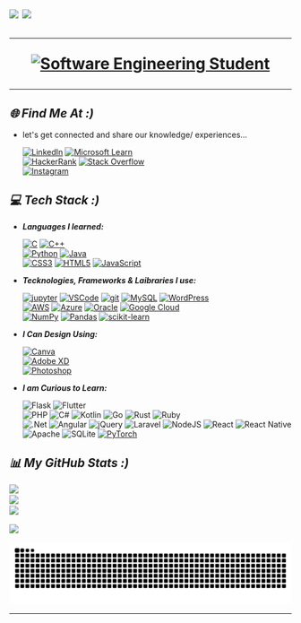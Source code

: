 <h1><img src="https://emojis.slackmojis.com/emojis/images/1531849430/4246/blob-sunglasses.gif?1531849430" width="50"/>
<img src="https://github.com/sciencepal/sciencepal/blob/master/assets/Hi.gif" width="50px">

---
    
    
<div align="center">
    <a href="https://git.io/typing-svg"><img src="https://readme-typing-svg.demolab.com?font=Courgette&color=9f08b7&size=40&center=true&vCenter=true&width=600&lines=HELLO+WORLD+:);I'm+Khawlah+Alshubati;studying+Software+Engineering;I’m+ interested+in+ML+and+AI;" alt="Software Engineering Student"></a>
</div>

    
---


## *🌐 Find Me At :)*
 -  let's get connected and share our knowledge/ experiences... 
 
       [![LinkedIn](https://img.shields.io/badge/LinkedIn-430959.svg?style=for-the-badge&logo=linkedin&logoColor=white)](https://linkedin.com/in/khawlah-alshubati-b85919181) 
       [![Microsoft Learn](https://img.shields.io/badge/-Microsoft-430959?style=for-the-badge&logo=Microsoft&logoColor=white)](https://learn.microsoft.com/en-us/users/khawlahalshubati-5989/)<br>
       [![HackerRank](https://img.shields.io/badge/-Hackerrank-430959?style=for-the-badge&logo=hackerrank&logoColor=white)](https://www.hackerrank.com/khawlahalshubat1) 
       [![Stack Overflow](https://img.shields.io/badge/-Stackoverflow-430959?style=for-the-badge&logo=stack-overflow&logoColor=white)](https://stackoverflow.com/users/16822259/khawlah) <br>
       [![Instagram](https://img.shields.io/badge/Instagram-430959.svg?style=for-the-badge&logo=Instagram&logoColor=white)](https://instagram.com/kh0filtersphotography)


## *💻 Tech Stack :)*

- ***Languages I learned:***

  [![C](https://img.shields.io/badge/c-5c1876.svg?style=for-the-badge&logo=c&logoColor=white)](https://www.bloodshed.net)
  [![C++](https://img.shields.io/badge/c++-5c1876.svg?style=for-the-badge&logo=c%2B%2B&logoColor=white)](https://www.bloodshed.net) <br>
  [![Python](https://img.shields.io/badge/python-5c1876?style=for-the-badge&logo=python&logoColor=white)](https://www.python.org)
  [![Java](https://img.shields.io/badge/java-5c1876.svg?style=for-the-badge&logo=java&logoColor=white)](https://www.java.com) <br>
  [![CSS3](https://img.shields.io/badge/css3-5c1876.svg?style=for-the-badge&logo=css3&logoColor=white)](https://en.wikipedia.org/wiki/CSS)
  [![HTML5](https://img.shields.io/badge/html5-5c1876.svg?style=for-the-badge&logo=html5&logoColor=white)](https://en.wikipedia.org/wiki/HTML5)
  [![JavaScript](https://img.shields.io/badge/javascript-5c1876.svg?style=for-the-badge&logo=javascript&logoColor=white)](https://www.javascript.com)<br>


- ***Tecknologies, Frameworks & Laibraries I use:***

   [![jupyter](https://img.shields.io/badge/Jupyter-5c1876.svg?&style=for-the-badge&logo=Jupyter&logoColor=white)](https://jupyter.org)
   [![VSCode](https://img.shields.io/badge/VSCode-5c1876.svg?&style=for-the-badge&logo=Visual-Studio-Code&logoColor=white)](https://code.visualstudio.com)
   [![git](https://img.shields.io/badge/Git-5c1876?style=for-the-badge&logo=git&logoColor=white)](https://git-scm.com)
   [![MySQL](https://img.shields.io/badge/mysql-5c1876.svg?style=for-the-badge&logo=mysql&logoColor=white)](https://www.mysql.com)
   [![WordPress](https://img.shields.io/badge/WordPress-5c1876.svg?style=for-the-badge&logo=WordPress&logoColor=white)](https://www.mysql.com)<br>
   [![AWS](https://img.shields.io/badge/AWS-5c1876.svg?style=for-the-badge&logo=amazon-aws&logoColor=white)](https://aws.amazon.com) 
   [![Azure](https://img.shields.io/badge/azure-5c1876.svg?style=for-the-badge&logo=azure-devops&logoColor=white)](https://azure.microsoft.com)
   [![Oracle](https://img.shields.io/badge/Oracle-5c1876?style=for-the-badge&logo=oracle&logoColor=white)](https://www.oracle.com) 
   [![Google Cloud](https://img.shields.io/badge/Google%20Cloud-5c1876.svg?style=for-the-badge&logo=google-cloud&logoColor=white)](https://cloud.google.com) <br>
   [![NumPy](https://img.shields.io/badge/numpy-5c1876.svg?style=for-the-badge&logo=numpy&logoColor=white)](https://numpy.org) 
   [![Pandas](https://img.shields.io/badge/pandas-5c1876.svg?style=for-the-badge&logo=pandas&logoColor=white)](https://pandas.pydata.org)
   [![scikit-learn](https://img.shields.io/badge/scikit--learn-5c1876.svg?style=for-the-badge&logo=scikit-learn&logoColor=white)](https://scikit-learn.org) <br>
  
   


- ***I Can Design Using:*** 

   [![Canva](https://img.shields.io/badge/Canva-721596.svg?style=for-the-badge&logo=Canva&logoColor=white)](https://www.canva.com) <br>
   [![Adobe XD](https://img.shields.io/badge/Adobe-721596?style=for-the-badge&logo=Adobe%20XD&logoColor=white)](https://www.adobe.com/cy_en/products/xd.html)<br>
   [![Photoshop](https://img.shields.io/badge/photoshop-721596.svg?style=for-the-badge&logo=adobephotoshop&logoColor=white)](https://www.adobe.com/cy_en/products/photoshop.html) <br>

- ***I am Curious to Learn:*** 

    ![Flask](https://img.shields.io/badge/flask-721596.svg?style=for-the-badge&logo=flask&logoColor=white) 
    ![Flutter](https://img.shields.io/badge/Flutter-721596.svg?style=for-the-badge&logo=Flutter&logoColor=white) <br>
    ![PHP](https://img.shields.io/badge/php-721596.svg?style=for-the-badge&logo=php&logoColor=white) 
    ![C#](https://img.shields.io/badge/c%23-721596.svg?style=for-the-badge&logo=c-sharp&logoColor=white) 
    ![Kotlin](https://img.shields.io/badge/kotlin-721596.svg?style=for-the-badge&logo=kotlin&logoColor=white)
    ![Go](https://img.shields.io/badge/go-721596.svg?style=for-the-badge&logo=go&logoColor=white) 
    ![Rust](https://img.shields.io/badge/rust-721596.svg?style=for-the-badge&logo=rust&logoColor=white)
    ![Ruby](https://img.shields.io/badge/ruby-721596.svg?style=for-the-badge&logo=ruby&logoColor=white) <br>
    ![.Net](https://img.shields.io/badge/.NET-721596?style=for-the-badge&logo=.net&logoColor=white) 
    ![Angular](https://img.shields.io/badge/angular-721596.svg?style=for-the-badge&logo=angular&logoColor=white) 
    ![jQuery](https://img.shields.io/badge/jquery-721596.svg?style=for-the-badge&logo=jquery&logoColor=white) 
    ![Laravel](https://img.shields.io/badge/laravel-721596.svg?style=for-the-badge&logo=laravel&logoColor=white) 
    ![NodeJS](https://img.shields.io/badge/node.js-721596?style=for-the-badge&logo=node.js&logoColor=white) 
    ![React](https://img.shields.io/badge/react-721596.svg?style=for-the-badge&logo=react&logoColor=white) 
    ![React Native](https://img.shields.io/badge/react_native-721596.svg?style=for-the-badge&logo=react&logoColor=white) 
    ![Apache](https://img.shields.io/badge/apache-721596.svg?style=for-the-badge&logo=apache&logoColor=white) 
    ![SQLite](https://img.shields.io/badge/sqlite-721596.svg?style=for-the-badge&logo=sqlite&logoColor=white) 
    [![PyTorch](https://img.shields.io/badge/PyTorch-721596.svg?style=for-the-badge&logo=PyTorch&logoColor=white)](https://pytorch.org)<br>
    
    


## *📊 My GitHub Stats :)*

  ![](https://github-readme-stats.vercel.app/api?username=alshubati99&theme=material-palenight&hide_border=false&include_all_commits=true&count_private=true)<br/>
  ![](https://github-readme-streak-stats.herokuapp.com/?user=alshubati99&theme=material-palenight&hide_border=false)<br/>
  ![](https://github-readme-stats.vercel.app/api/top-langs/?username=alshubati99&theme=material-palenight&hide_border=false&include_all_commits=true&count_private=true&layout=compact)

<!-- ## *✍️ Dev Ramdon Qoutes :)*

![](https://quotes-github-readme.vercel.app/api?type=horizontal&theme=dracula) 
------------------------------------------------------------------------------------------------------------- -->
[![](https://visitcount.itsvg.in/api?id=alshubati99&icon=2&color=6)](https://visitcount.itsvg.in)

<p align="center">
<img src="https://github.com/VishwaGauravIn/VishwaGauravIn/blob/output/github-contribution-grid-snake.svg">
</p>


   

---


